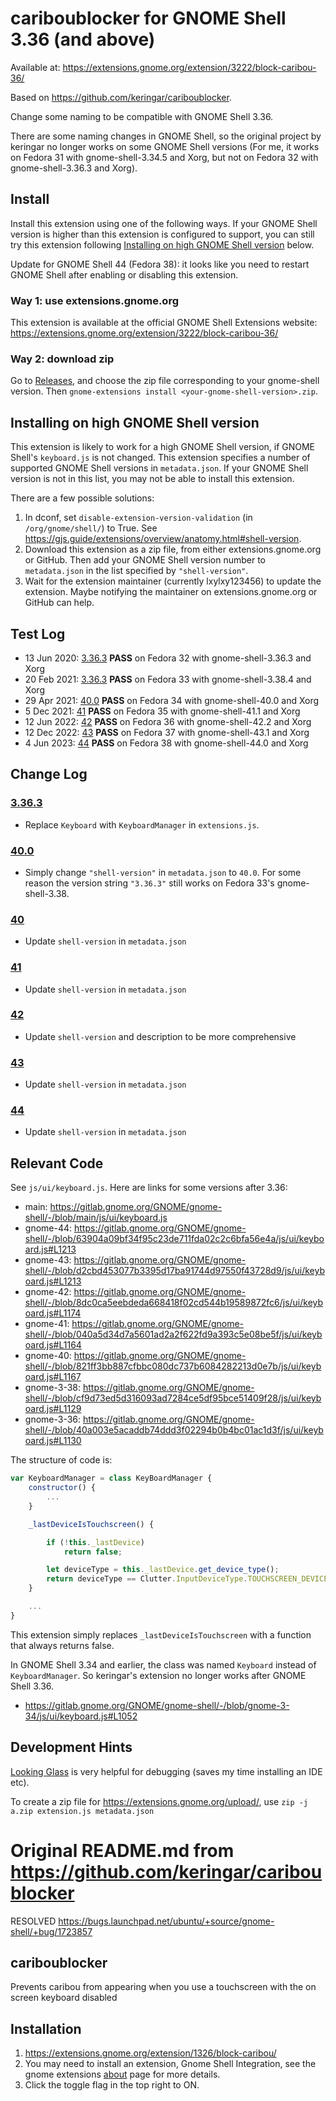 # cariboublocker for GNOME Shell 3.36 (and above)

Available at: https://extensions.gnome.org/extension/3222/block-caribou-36/

Based on https://github.com/keringar/cariboublocker.

Change some naming to be compatible with GNOME Shell 3.36.

There are some naming changes in GNOME Shell, so the original project by keringar no longer works on some GNOME Shell versions (For me, it works on Fedora 31 with gnome-shell-3.34.5 and Xorg, but not on Fedora 32 with gnome-shell-3.36.3 and Xorg).

## Install

Install this extension using one of the following ways. If your GNOME Shell version is higher than this extension is configured to support, you can still try this extension following
[Installing on high GNOME Shell version](#installing-on-high-gnome-shell-version) below.

Update for GNOME Shell 44 (Fedora 38): it looks like you need to restart GNOME Shell after enabling or disabling this extension.

### Way 1: use extensions.gnome.org
This extension is available at the official GNOME Shell Extensions website:
<https://extensions.gnome.org/extension/3222/block-caribou-36/>

### Way 2: download zip
Go to [Releases](https://github.com/lxylxy123456/cariboublocker/releases), and
choose the zip file corresponding to your gnome-shell version. Then
`gnome-extensions install <your-gnome-shell-version>.zip`.

## Installing on high GNOME Shell version

This extension is likely to work for a high GNOME Shell version, if GNOME
Shell's `keyboard.js` is not changed. This extension specifies a number of
supported GNOME Shell versions in `metadata.json`. If your GNOME Shell version
is not in this list, you may not be able to install this extension.

There are a few possible solutions:
1. In dconf, set `disable-extension-version-validation` (in
   `/org/gnome/shell/`) to True. See
   <https://gjs.guide/extensions/overview/anatomy.html#shell-version>.
2. Download this extension as a zip file, from either extensions.gnome.org or
   GitHub. Then add your GNOME Shell version number to `metadata.json` in
   the list specified by `"shell-version"`.
3. Wait for the extension maintainer (currently lxylxy123456) to update the
   extension. Maybe notifying the maintainer on extensions.gnome.org or GitHub
   can help.

## Test Log
* 13 Jun 2020: [3.36.3](3.36.3/) **PASS** on
  Fedora 32 with gnome-shell-3.36.3 and Xorg
* 20 Feb 2021: [3.36.3](3.36.3/) **PASS** on
  Fedora 33 with gnome-shell-3.38.4 and Xorg
* 29 Apr 2021: [40.0](40.0/) **PASS** on
  Fedora 34 with gnome-shell-40.0 and Xorg
* 5 Dec 2021: [41](41/) **PASS** on
  Fedora 35 with gnome-shell-41.1 and Xorg
* 12 Jun 2022: [42](42/) **PASS** on
  Fedora 36 with gnome-shell-42.2 and Xorg
* 12 Dec 2022: [43](43/) **PASS** on
  Fedora 37 with gnome-shell-43.1 and Xorg
* 4 Jun 2023: [44](44/) **PASS** on
  Fedora 38 with gnome-shell-44.0 and Xorg

## Change Log

### [3.36.3](3.36.3/)
* Replace `Keyboard` with `KeyboardManager` in `extensions.js`.

### [40.0](40.0/)
* Simply change `"shell-version"` in `metadata.json` to `40.0`. For some reason
  the version string `"3.36.3"` still works on Fedora 33's gnome-shell-3.38.

### [40](40/)
* Update `shell-version` in `metadata.json`

### [41](41/)
* Update `shell-version` in `metadata.json`

### [42](42/)
* Update `shell-version` and description to be more comprehensive

### [43](43/)
* Update `shell-version` in `metadata.json`

### [44](44/)
* Update `shell-version` in `metadata.json`

## Relevant Code

See `js/ui/keyboard.js`. Here are links for some versions after 3.36:

* main: <https://gitlab.gnome.org/GNOME/gnome-shell/-/blob/main/js/ui/keyboard.js>
* gnome-44: <https://gitlab.gnome.org/GNOME/gnome-shell/-/blob/63904a09bf34f95c23de711fda02c2c6bfa56e4a/js/ui/keyboard.js#L1213>
* gnome-43: <https://gitlab.gnome.org/GNOME/gnome-shell/-/blob/d2cbd453077b3395d17ba91744d97550f43728d9/js/ui/keyboard.js#L1213>
* gnome-42: <https://gitlab.gnome.org/GNOME/gnome-shell/-/blob/8dc0ca5eebdeda668418f02cd544b19589872fc6/js/ui/keyboard.js#L1174>
* gnome-41: <https://gitlab.gnome.org/GNOME/gnome-shell/-/blob/040a5d34d7a5601ad2a2f622fd9a393c5e08be5f/js/ui/keyboard.js#L1164>
* gnome-40: <https://gitlab.gnome.org/GNOME/gnome-shell/-/blob/821ff3bb887cfbbc080dc737b6084282213d0e7b/js/ui/keyboard.js#L1167>
* gnome-3-38: <https://gitlab.gnome.org/GNOME/gnome-shell/-/blob/cf9d73ed5d316093ad7284ce5df95bce51409f28/js/ui/keyboard.js#L1129>
* gnome-3-36: <https://gitlab.gnome.org/GNOME/gnome-shell/-/blob/40a003e5acaddb74ddd3f02294b0b4bc01ac1d3f/js/ui/keyboard.js#L1130>

The structure of code is:
```js
var KeyboardManager = class KeyBoardManager {
    constructor() {
        ...
    }

    _lastDeviceIsTouchscreen() {

        if (!this._lastDevice)
            return false;

        let deviceType = this._lastDevice.get_device_type();
        return deviceType == Clutter.InputDeviceType.TOUCHSCREEN_DEVICE;
    }

    ...
}
```

This extension simply replaces `_lastDeviceIsTouchscreen` with a function that
always returns false.

In GNOME Shell 3.34 and earlier, the class was named `Keyboard` instead of
`KeyboardManager`. So keringar's extension no longer works after GNOME Shell
3.36.

* <https://gitlab.gnome.org/GNOME/gnome-shell/-/blob/gnome-3-34/js/ui/keyboard.js#L1052>
  <!-- 3d7ee7856f1c3231925cce770d1fe0b3b3bb932d -->

## Development Hints

[Looking Glass](https://wiki.gnome.org/Projects/GnomeShell/LookingGlass) is very helpful for debugging (saves my time installing an IDE etc).

To create a zip file for https://extensions.gnome.org/upload/, use `zip -j a.zip extension.js metadata.json`

# Original README.md from https://github.com/keringar/cariboublocker

RESOLVED https://bugs.launchpad.net/ubuntu/+source/gnome-shell/+bug/1723857

## cariboublocker
Prevents caribou from appearing when you use a touchscreen with the on screen keyboard disabled

## Installation
1. https://extensions.gnome.org/extension/1326/block-caribou/
2. You may need to install an extension, Gnome Shell Integration, see the gnome extensions [about](https://extensions.gnome.org) page for more details.
3. Click the toggle flag in the top right to ON.
